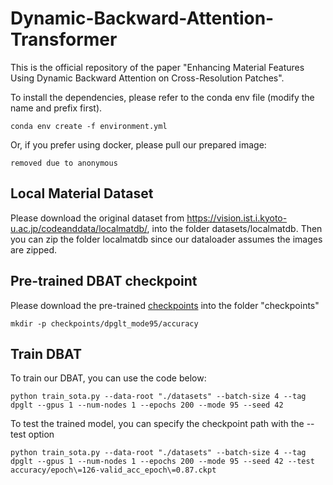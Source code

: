 # Dynamic-Backward-Attention-Transformer
This is the official repository of the paper "Enhancing Material Features Using Dynamic Backward Attention on Cross-Resolution Patches".

To install the dependencies, please refer to the conda env file (modify the name and prefix first).
```
conda env create -f environment.yml
```

Or, if you prefer using docker, please pull our prepared image:

```
removed due to anonymous
```

## Local Material Dataset
Please download the original dataset from https://vision.ist.i.kyoto-u.ac.jp/codeanddata/localmatdb/, into the folder datasets/localmatdb. Then you can zip the folder localmatdb since our dataloader assumes the images are zipped.

## Pre-trained DBAT checkpoint
Please download the pre-trained [checkpoints](https://drive.google.com/file/d/1DCyF1FUJPlEm0Mb5QTz2afnlbzYmPhMY/view?usp=sharing) into the folder "checkpoints"
```
mkdir -p checkpoints/dpglt_mode95/accuracy
```


## Train DBAT
To train our DBAT, you can use the code below:
```
python train_sota.py --data-root "./datasets" --batch-size 4 --tag dpglt --gpus 1 --num-nodes 1 --epochs 200 --mode 95 --seed 42
```
To test the trained model, you can specify the checkpoint path with the --test option
```
python train_sota.py --data-root "./datasets" --batch-size 4 --tag dpglt --gpus 1 --num-nodes 1 --epochs 200 --mode 95 --seed 42 --test accuracy/epoch\=126-valid_acc_epoch\=0.87.ckpt
```
